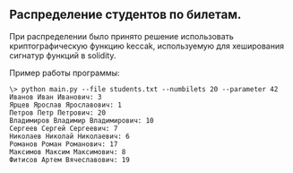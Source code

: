 ## Распределение студентов по билетам.

При распределении было принято решение использовать криптографическую функцию keccak, используемую для хеширования сигнатур функций в solidity.

Пример работы программы:

```console
\> python main.py --file students.txt --numbilets 20 --parameter 42
Иванов Иван Иванович: 3
Ярцев Ярослав Ярославович: 1
Петров Петр Петрович: 20
Владимиров Владимир Владимирович: 10
Сергеев Сергей Сергеевич: 7
Николаев Николай Николаевич: 6
Романов Роман Романович: 17
Максимов Максим Максимович: 8
Фитисов Артем Вячеславович: 19
```
